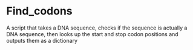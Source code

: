 # Find_codons
A script that takes a DNA sequence, checks if the sequence is actually a DNA sequence, then looks up the start and stop codon positions and outputs them as a dictionary
